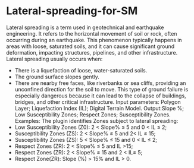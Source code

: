 # Lateral-spreading-for-SM
Lateral spreading is a term used in geotechnical and earthquake engineering. It refers to the horizontal movement of soil or rock, often occurring during an earthquake. This phenomenon typically happens in areas with loose, saturated soils, and it can cause significant ground deformation, impacting structures, pipelines, and other infrastructure.
Lateral spreading usually occurs when:
- There is a liquefaction of loose, water-saturated soils.
- The ground surface slopes gently.
- There are nearby free faces, like riverbanks or sea cliffs, providing an unconfined direction for the soil to move.
This type of ground failure is especially dangerous because it can lead to the collapse of buildings, bridges, and other critical infrastructure.
Input parameters: Polygon Layer; Liquefaction Index (IL); Digital Terrain Model.
Output:Slope %; Low Susceptibility Zones; Respect Zones; Susceptibility Zones.
Examples:
The plugin identifies Zones subject to lateral spreading:
- Low Susceptibility Zones (Z0): 2 < Slope% ≤ 5 and 0 < IL ≤ 2;
- Susceptibility Zones (ZS): 2 < Slope% ≤ 5 and 2< IL ≤ 15;
- Susceptibility Zones (ZS): 5 < Slope% ≤ 15 and 0 < IL ≤ 2;
- Respect Zones (ZR): 2 < Slope% ≤ 5 and IL >15;
- Respect Zones (ZR): 2 < Slope% ≤ 15 and 2 < IL≤ 5;
- Respect Zone(ZR): Slope (%) > 15% and IL > 0.

